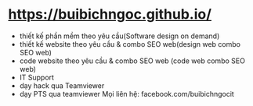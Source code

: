 # https://buibichngoc.github.io/
- thiết kế phần mềm theo yêu cầu(Software design on demand)
- thiết kế website theo yêu cầu & combo SEO web(design web combo SEO web)
- code website theo yêu cầu & combo SEO web (code web combo SEO web)
- IT Support
- dạy hack qua Teamviewer
- dạy PTS qua teamviewer
Mọi liên hệ: facebook.com/buibichngocit
